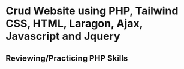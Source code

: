# Crud Website using PHP, Tailwind CSS, HTML, Laragon, Ajax, Javascript and Jquery

## Reviewing/Practicing PHP Skills
